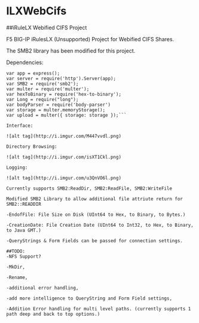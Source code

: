 # ILXWebCifs
##iRuleLX Webified CIFS Project

F5 BIG-IP iRulesLX (Unsupported) Project for Webified CIFS Shares.

The SMB2 library has been modified for this project.

Dependencies:

```var express = require('express');
var app = express();
var server = require('http').Server(app);
var SMB2 = require('smb2');
var multer = require('multer');
var hexToBinary = require('hex-to-binary');
var Long = require("long");
var bodyParser = require('body-parser')
var storage = multer.memoryStorage();
var upload = multer({ storage: storage });```

Interface:

![alt tag](http://i.imgur.com/M447vvdl.png)

Directory Browsing:

![alt tag](http://i.imgur.com/isXT1Ckl.png)

Logging:

![alt tag](http://i.imgur.com/u3QnVO6l.png)

Currently supports SMB2:ReadDir, SMB2:ReadFile, SMB2:WriteFile

Modified SMB2 Library to allow additional file attriute return for SMB2::READDIR

-EndofFile: File Size on Disk (UInt64 to Hex, to Binary, to Bytes.)

-CreationDate: File Creation Date (UInt64 to Int32, to Hex, to Binary, to Java GMT.)

-QueryStrings & Form Fields can be passed for connection settings.

##TODO:
-NFS Support?

-MkDir, 

-Rename, 

-additional error handling, 

-add more intelligence to QueryString and Form Field settings,

-Addition Error handling for multi level paths. (currently supports 1 path deep and back to top options.)
